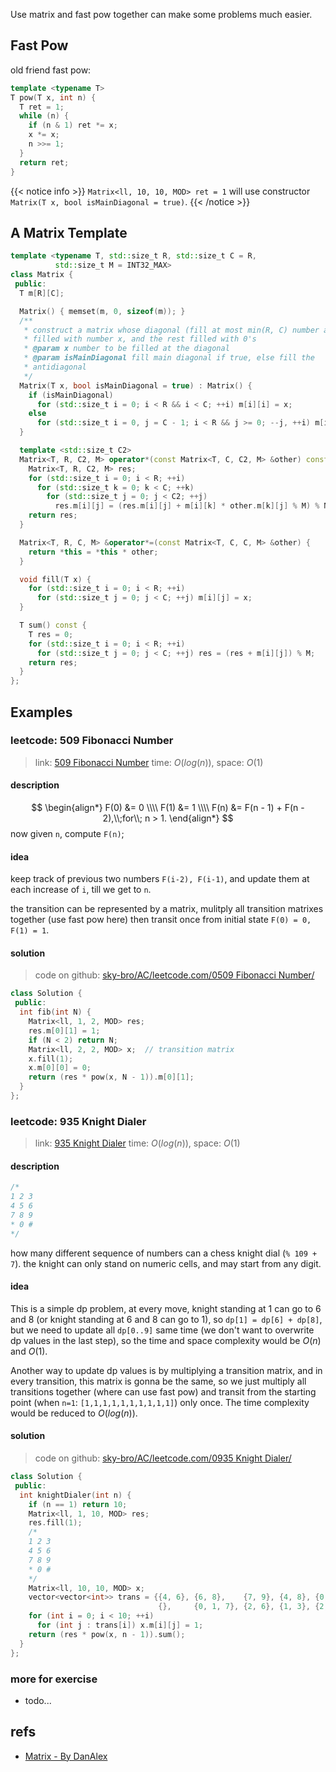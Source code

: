 Use matrix and fast pow together can make some problems much easier.

<!--more-->

## Fast Pow

old friend fast pow:

```c++
template <typename T>
T pow(T x, int n) {
  T ret = 1;
  while (n) {
    if (n & 1) ret *= x;
    x *= x;
    n >>= 1;
  }
  return ret;
}
```

{{< notice info >}}
`Matrix<ll, 10, 10, MOD> ret = 1` will use constructor `Matrix(T x, bool isMainDiagonal = true)`.
{{< /notice >}}

## A Matrix Template

```c++
template <typename T, std::size_t R, std::size_t C = R,
          std::size_t M = INT32_MAX>
class Matrix {
 public:
  T m[R][C];

  Matrix() { memset(m, 0, sizeof(m)); }
  /**
   * construct a matrix whose diagonal (fill at most min(R, C) number as x) is
   * filled with number x, and the rest filled with 0's
   * @param x number to be filled at the diagonal
   * @param isMainDiagonal fill main diagonal if true, else fill the
   * antidiagonal
   */
  Matrix(T x, bool isMainDiagonal = true) : Matrix() {
    if (isMainDiagonal)
      for (std::size_t i = 0; i < R && i < C; ++i) m[i][i] = x;
    else
      for (std::size_t i = 0, j = C - 1; i < R && j >= 0; --j, ++i) m[i][j] = x;
  }

  template <std::size_t C2>
  Matrix<T, R, C2, M> operator*(const Matrix<T, C, C2, M> &other) const {
    Matrix<T, R, C2, M> res;
    for (std::size_t i = 0; i < R; ++i)
      for (std::size_t k = 0; k < C; ++k)
        for (std::size_t j = 0; j < C2; ++j)
          res.m[i][j] = (res.m[i][j] + m[i][k] * other.m[k][j] % M) % M;
    return res;
  }

  Matrix<T, R, C, M> &operator*=(const Matrix<T, C, C, M> &other) {
    return *this = *this * other;
  }

  void fill(T x) {
    for (std::size_t i = 0; i < R; ++i)
      for (std::size_t j = 0; j < C; ++j) m[i][j] = x;
  }

  T sum() const {
    T res = 0;
    for (std::size_t i = 0; i < R; ++i)
      for (std::size_t j = 0; j < C; ++j) res = (res + m[i][j]) % M;
    return res;
  }
};
```

## Examples

### leetcode: 509 Fibonacci Number

> link: [509 Fibonacci Number](https://leetcode.com/problems/fibonacci-number/)
> time: $O(log(n))$, space: $O(1)$

#### description

$$
\begin{align*}
F(0) &= 0 \\\\
F(1) &= 1 \\\\
F(n) &= F(n - 1) + F(n - 2),\\;for\\; n > 1.
\end{align*}
$$
now given `n`, compute `F(n)`;

#### idea

keep track of previous two numbers `F(i-2), F(i-1)`, and update them at each increase of `i`, till we get to `n`.

the transition can be represented by a matrix, mulitply all transition matrixes together (use fast pow here) then transit once from initial state `F(0) = 0, F(1) = 1`.

#### solution

> code on github: [sky-bro/AC/leetcode.com/0509 Fibonacci Number/](https://github.com/sky-bro/AC/tree/master/leetcode.com/0509%20Fibonacci%20Number)

```c++
class Solution {
 public:
  int fib(int N) {
    Matrix<ll, 1, 2, MOD> res;
    res.m[0][1] = 1;
    if (N < 2) return N;
    Matrix<ll, 2, 2, MOD> x;  // transition matrix
    x.fill(1);
    x.m[0][0] = 0;
    return (res * pow(x, N - 1)).m[0][1];
  }
};
```

### leetcode: 935 Knight Dialer

> link: [935 Knight Dialer](https://leetcode.com/problems/knight-dialer/)
> time: $O(log(n))$, space: $O(1)$

#### description

```c
/*
1 2 3
4 5 6
7 8 9
* 0 #
*/
```

how many different sequence of numbers can a chess knight dial (`% 109 + 7`). the knight can only stand on numeric cells, and may start from any digit.

#### idea

This is a simple dp problem, at every move, knight standing at 1 can go to 6 and 8 (or knight standing at 6 and 8 can go to 1), so `dp[1] = dp[6] + dp[8]`, but we need to update all `dp[0..9]` same time (we don't want to overwrite dp values in the last step), so the time and space complexity would be $O(n)$ and $O(1)$.

Another way to update dp values is by multiplying a transition matrix, and in every transition, this matrix is gonna be the same, so we just multiply all transitions together (where can use fast pow) and transit from the starting point (when `n=1`: `[1,1,1,1,1,1,1,1,1,1]`) only once.
The time complexity would be reduced to $O(log(n))$.

#### solution

> code on github: [sky-bro/AC/leetcode.com/0935 Knight Dialer/](https://github.com/sky-bro/AC/tree/master/leetcode.com/0935%20Knight%20Dialer)

```c++
class Solution {
 public:
  int knightDialer(int n) {
    if (n == 1) return 10;
    Matrix<ll, 1, 10, MOD> res;
    res.fill(1);
    /*
    1 2 3
    4 5 6
    7 8 9
    * 0 #
    */
    Matrix<ll, 10, 10, MOD> x;
    vector<vector<int>> trans = {{4, 6}, {6, 8},    {7, 9}, {4, 8}, {0, 3, 9},
                                 {},     {0, 1, 7}, {2, 6}, {1, 3}, {2, 4}};
    for (int i = 0; i < 10; ++i)
      for (int j : trans[i]) x.m[i][j] = 1;
    return (res * pow(x, n - 1)).sum();
  }
};
```

### more for exercise

* todo...

## refs

* [Matrix - By DanAlex](https://codeforces.com/blog/entry/21189)
